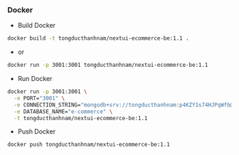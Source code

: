 ### Docker

- Build Docker

```bash
docker build -t tongducthanhnam/nextui-ecommerce-be:1.1 .
```

- or

```bash
docker run -p 3001:3001 tongducthanhnam/nextui-ecommerce-be:1.1
```

- Run Docker

```bash
docker run -p 3001:3001 \
  -e PORT="3001" \
  -e CONNECTION_STRING="mongodb+srv://tongducthanhnam:p4KZY1s74HJPqWfb@ecomerce.ocviy.mongodb.net/?retryWrites=true&w=majority&appName=Ecomerce" \
  -e DATABASE_NAME="e-commerce" \
  -t tongducthanhnam/nextui-ecommerce-be:1.1
```

- Push Docker

```bash
docker push tongducthanhnam/nextui-ecommerce-be:1.1
```
